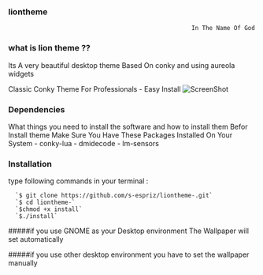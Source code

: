 ### liontheme
                                                        In The Name Of God 
 ### what is lion theme ??
 Its A very beautiful desktop theme Based On conky and using aureola widgets 
 
 Classic Conky Theme  For Professionals - Easy Install 
 ![ScreenShot](http://s9.picofile.com/file/8335724392/Screenshot_from_2018_08_29_05_13_58.png)
 

### Dependencies

What things you need to install the software and how to install them 
Befor Install theme Make Sure You Have These Packages Installed On Your System 
                 - conky-lua
                 - dmidecode
                 - lm-sensors
 
### Installation

type following commands in your terminal :

      `$ git clone https://github.com/s-espriz/liontheme-.git`
      `$ cd liontheme-`
      `$chmod +x install`
      `$./install` 


#####if you use GNOME as your Desktop environment The Wallpaper will set automatically 


#####if you use other desktop environment you have to set the wallpaper manually
